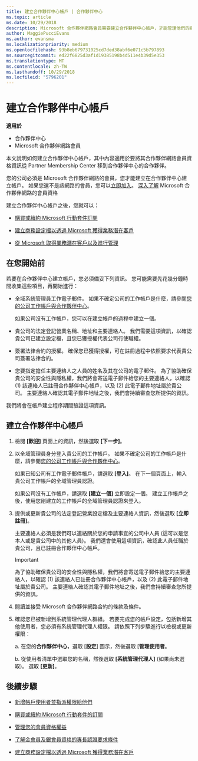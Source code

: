 ```yaml
---
title: 建立合作夥伴中心帳戶 | 合作夥伴中心
ms.topic: article
ms.date: 10/29/2018
description: Microsoft 合作夥伴網路會員需要建立合作夥伴中心帳戶，才能管理他們的網路權益和專長認證，以及建立商務設定檔。
author: MaggiePucciEvans
ms.author: evansma
ms.localizationpriority: medium
ms.openlocfilehash: 93b8eb679731025cd7ded38abf6e071c5b797893
ms.sourcegitcommit: ed22f6825d3af1d19385198b4d511e4b39d5e353
ms.translationtype: MT
ms.contentlocale: zh-TW
ms.lasthandoff: 10/29/2018
ms.locfileid: "5796201"
---
```

# <a name="create-a-partner-center-account"></a>建立合作夥伴中心帳戶

**適用於**

-   合作夥伴中心
-   Microsoft 合作夥伴網路會員


本文說明如何建立合作夥伴中心帳戶，其中內容適用於要將其合作夥伴網路會員資格資訊從 Partner Membership Center 移到合作夥伴中心的合作夥伴。 

您的公司必須是 Microsoft 合作夥伴網路的會員，您才能建立在合作夥伴中心建立帳戶。 如果您還不是該網路的會員，您可以[立即加入](https://partners.microsoft.com/PartnerProgram/simplifiedenrollment.aspx)。  [深入了解](https://partner.microsoft.com/membership) Microsoft 合作夥伴網路的會員資格  

建立合作夥伴中心帳戶之後，您就可以：

-   [購買或續約 Microsoft 行動套件訂閱](mpn-get-action-pack.md)

-   [建立商務設定檔以透過 Microsoft 獲得業務潛在客戶](create-a-marketing-profile.md)

-   [從 Microsoft 取得業務潛在客戶以及進行管理](responding-to-referrals.md)

## <a name="before-you-begin"></a>在您開始前

若要在合作夥伴中心建立帳戶，您必須備妥下列資訊。 您可能需要先花幾分鐘時間收集這些項目，再開始進行：

-   全域系統管理員工作電子郵件。 如果不確定公司的工作帳戶是什麼，請參閱[您的公司工作帳戶與合作夥伴中心](azure-active-directory-tenants-and-partner-center.md)。

    如果公司沒有工作帳戶，您可以在建立帳戶的過程中建立一個。 

-   貴公司的法定登記營業名稱、地址和主要連絡人。 我們需要這項資訊，以確認貴公司已建立設定檔，且您已獲授權代表公司行使職權。 

-   簽署法律合約的授權。 確保您已獲得授權，可在註冊過程中依照要求代表貴公司簽署法律合約。

-   您要指定擔任主要連絡人之人員的姓名及其在公司的電子郵件。 為了協助確保貴公司的安全性與隱私權，我們將會寄送電子郵件給您的主要連絡人，以確認 (1) 該連絡人已註冊合作夥伴中心帳戶，以及 (2) 此電子郵件地址屬於貴公司。 主要連絡人確認其電子郵件地址之後，我們會持續審查您所提供的資訊。

我們將會在帳戶建立程序期間驗證這項資訊。 
 
## <a name="create-a-partner-center-account"></a>建立合作夥伴中心帳戶

1.  檢閱 **\[歡迎\]** 頁面上的資訊，然後選取 **\[下一步\]**。

2.  以全域管理員身分登入貴公司的工作帳戶。 如果不確定公司的工作帳戶是什麼，請參閱[您的公司工作帳戶與合作夥伴中心](azure-active-directory-tenants-and-partner-center.md)。

    如果已知公司有工作電子郵件帳戶，請選取 **\[登入\]**。 在下一個頁面上，輸入貴公司工作帳戶的全域管理員認證。 

    如果公司沒有工作帳戶，請選取 **\[建立一個\]** 立即設定一個。 建立工作帳戶之後，使用您剛建立的工作帳戶的全域管理員認證來登入。

3.  提供或更新貴公司的法定登記營業設定檔及主要連絡人資訊，然後選取 **\[立即註冊\]**。 

    主要連絡人必須是我們可以連絡關於您的申請事宜的公司中人員 (這可以是您本人或是貴公司中的其他人員)。 我們還會使用這項資訊，確認此人員任職於貴公司，且已註冊合作夥伴中心帳戶。

    > [!IMPORTANT]  
    > 為了協助確保貴公司的安全性與隱私權，我們將會寄送電子郵件給您的主要連絡人，以確認 (1) 該連絡人已註冊合作夥伴中心帳戶，以及 (2) 此電子郵件地址屬於貴公司。 主要連絡人確認其電子郵件地址之後，我們會持續審查您所提供的資訊。

4.  閱讀並接受 Microsoft 合作夥伴網路合約的條款及條件。 

5.  確認您已被新增到系統管理代理人群組。 若要完成您的帳戶設定，包括新增其他使用者，您必須有系統管理代理人權限。 請依照下列步驟進行以檢視或更新權限：

    a. 在您的**合作夥伴中心**，選取 [**設定**] 圖示，然後選取 [**管理使用者**。  

    b. 從使用者清單中選取您的名稱，然後選取 **\[系統管理代理人\]** (如果尚未選取)。 選取 **\[更新\]**。  

## <a name="next-steps"></a>後續步驟

-   [新增帳戶使用者並指派權限給他們](create-user-accounts-and-set-permissions.md)

-   [購買或續約 Microsoft 行動套件的訂閱](mpn-get-action-pack.md)

-   [管理您的會員資格權益](manage-your-partner-network-benefits.md)

-   [了解金會員及銀會員資格的專長認證要求條件](https://partner.microsoft.com/membership/competencies)

-   [建立商務設定檔以透過 Microsoft 獲得業務潛在客戶](create-a-marketing-profile.md)